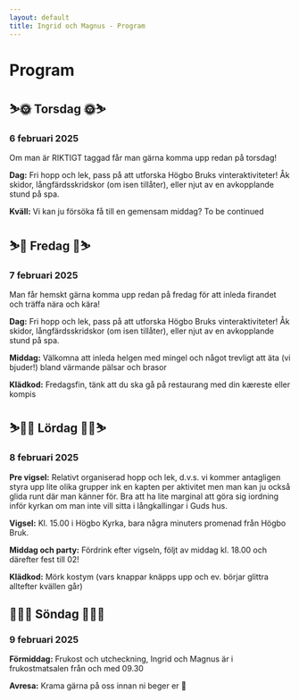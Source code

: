 ```yaml
---
layout: default
title: Ingrid och Magnus - Program
---
```


<h1> Program </h1>
<div id="program-section">
<h2> ⛷🌞 Torsdag 🌞⛷ </h2>
<h3 id="h3-center">6 februari 2025 </h3>

Om man är RIKTIGT taggad får man gärna komma upp redan på torsdag!

**Dag:** Fri hopp och lek, pass på att utforska Högbo Bruks vinteraktiviteter! Åk skidor, långfärdsskridskor (om isen tillåter), eller njut av en avkopplande stund på spa.

**Kväll:** Vi kan ju försöka få till en gemensam middag? To be continued

</div>
<div id="program-section">

<h2> ⛷🥂 Fredag 🥂⛷</h2>
<h3 id="h3-center">7 februari 2025 </h3>

Man får hemskt gärna komma upp redan på fredag för att inleda firandet och träffa nära och kära!

**Dag:** Fri hopp och lek, pass på att utforska Högbo Bruks vinteraktiviteter! Åk skidor, långfärdsskridskor (om isen tillåter), eller njut av en avkopplande stund på spa.

**Middag:** Välkomna att inleda helgen med mingel och något trevligt att äta (vi bjuder!) bland värmande pälsar och brasor

**Klädkod:** Fredagsfin, tänk att du ska gå på restaurang med din kæreste eller kompis

</div>

<div id="program-section">
<h2> ⛷💒🪩 Lördag 🪩💒⛷</h2>
<h3 id="h3-center">8 februari 2025 </h3>

**Pre vigsel:** Relativt organiserad hopp och lek, d.v.s. vi kommer antagligen styra upp lite olika grupper ink en kapten per aktivitet men man kan ju också glida runt där man känner för. Bra att ha lite marginal att göra sig iordning inför kyrkan om man inte vill sitta i långkallingar i Guds hus.

**Vigsel:** Kl. 15.00 i Högbo Kyrka, bara några minuters promenad från Högbo Bruk.

**Middag och party:** Fördrink efter vigseln, följt av middag kl. 18.00 och därefter fest till 02!

**Klädkod:** Mörk kostym (vars knappar knäpps upp och ev. börjar glittra alltefter kvällen går)

</div>
<div id="program-section">
<h2> 💊🥞🍓 Söndag 🍓🥞💊</h2>
<h3 id="h3-center">9 februari 2025 </h3>

**Förmiddag:** Frukost och utcheckning, Ingrid och Magnus är i frukostmatsalen från och med 09.30

**Avresa:** Krama gärna på oss innan ni beger er 💞

</div>
